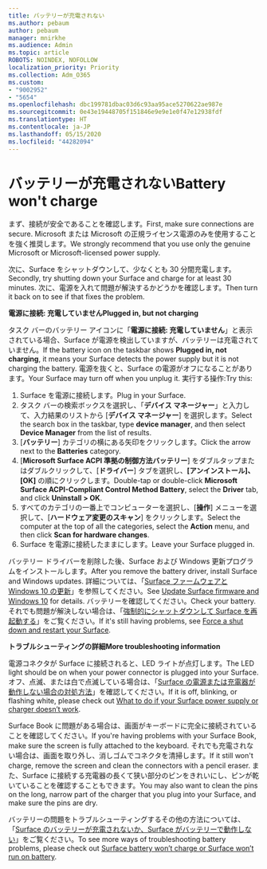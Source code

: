 ```yaml
---
title: バッテリーが充電されない
ms.author: pebaum
author: pebaum
manager: mnirkhe
ms.audience: Admin
ms.topic: article
ROBOTS: NOINDEX, NOFOLLOW
localization_priority: Priority
ms.collection: Adm_O365
ms.custom:
- "9002952"
- "5654"
ms.openlocfilehash: dbc199781dbac03d6c93aa95ace5270622ae987e
ms.sourcegitcommit: 0e43e19448705f151846e9e9e1e0f47e12938fdf
ms.translationtype: HT
ms.contentlocale: ja-JP
ms.lasthandoff: 05/15/2020
ms.locfileid: "44282094"
---
```

# <a name="battery-wont-charge"></a><span data-ttu-id="53688-102">バッテリーが充電されない</span><span class="sxs-lookup"><span data-stu-id="53688-102">Battery won't charge</span></span>

<span data-ttu-id="53688-103">まず、接続が安全であることを確認します。</span><span class="sxs-lookup"><span data-stu-id="53688-103">First, make sure connections are secure.</span></span> <span data-ttu-id="53688-104">Microsoft または Microsoft の正規ライセンス電源のみを使用することを強く推奨します。</span><span class="sxs-lookup"><span data-stu-id="53688-104">We strongly recommend that you use only the genuine Microsoft or Microsoft-licensed power supply.</span></span>

<span data-ttu-id="53688-105">次に、Surface をシャットダウンして、少なくとも 30 分間充電します。</span><span class="sxs-lookup"><span data-stu-id="53688-105">Secondly, try shutting down your Surface and charge for at least 30 minutes.</span></span> <span data-ttu-id="53688-106">次に、電源を入れて問題が解決するかどうかを確認します。</span><span class="sxs-lookup"><span data-stu-id="53688-106">Then turn it back on to see if that fixes the problem.</span></span>

<span data-ttu-id="53688-107">**電源に接続: 充電していません**</span><span class="sxs-lookup"><span data-stu-id="53688-107">**Plugged in, but not charging**</span></span>

<span data-ttu-id="53688-108">タスク バーのバッテリー アイコンに「**電源に接続: 充電していません**」と表示されている場合、Surface が電源を検出していますが、バッテリーは充電されていません。</span><span class="sxs-lookup"><span data-stu-id="53688-108">If the battery icon on the taskbar shows **Plugged in, not charging**, it means your Surface detects the power supply but it is not charging the battery.</span></span> <span data-ttu-id="53688-109">電源を抜くと、Surface の電源がオフになることがあります。</span><span class="sxs-lookup"><span data-stu-id="53688-109">Your Surface may turn off when you unplug it.</span></span> <span data-ttu-id="53688-110">実行する操作:</span><span class="sxs-lookup"><span data-stu-id="53688-110">Try this:</span></span>

1. <span data-ttu-id="53688-111">Surface を電源に接続します。</span><span class="sxs-lookup"><span data-stu-id="53688-111">Plug in your Surface.</span></span>
2. <span data-ttu-id="53688-112">タスク バーの検索ボックスを選択し、「**デバイス マネージャー**」と入力して、入力結果のリストから [**デバイス マネージャー**] を選択します。</span><span class="sxs-lookup"><span data-stu-id="53688-112">Select the search box in the taskbar, type **device manager**, and then select **Device Manager** from the list of results.</span></span>
3. <span data-ttu-id="53688-113">[**バッテリー**] カテゴリの横にある矢印をクリックします。</span><span class="sxs-lookup"><span data-stu-id="53688-113">Click the arrow next to the **Batteries** category.</span></span>
4. <span data-ttu-id="53688-114">[**Microsoft Surface ACPI 準拠の制御方法バッテリー**] をダブルタップまたはダブルクリックして、[**ドライバー**] タブを選択し、**[アンインストール]、[OK]** の順にクリックします。</span><span class="sxs-lookup"><span data-stu-id="53688-114">Double-tap or double-click **Microsoft Surface ACPI-Compliant Control Method Battery**, select the **Driver** tab, and click **Uninstall > OK**.</span></span>
5. <span data-ttu-id="53688-115">すべてのカテゴリの一番上でコンピューターを選択し、[**操作**] メニューを選択して、[**ハードウェア変更のスキャン**] をクリックします。</span><span class="sxs-lookup"><span data-stu-id="53688-115">Select the computer at the top of all the categories, select the **Action** menu, and then click **Scan for hardware changes**.</span></span>
6. <span data-ttu-id="53688-116">Surface を電源に接続したままにします。</span><span class="sxs-lookup"><span data-stu-id="53688-116">Leave your Surface plugged in.</span></span>

<span data-ttu-id="53688-117">バッテリー ドライバーを削除した後、Surface および Windows 更新プログラムをインストールします。</span><span class="sxs-lookup"><span data-stu-id="53688-117">After you remove the battery driver, install Surface and Windows updates.</span></span> <span data-ttu-id="53688-118">詳細については、「[Surface ファームウェアと Windows 10 の更新](https://support.microsoft.com/help/4023505)」を参照してください。</span><span class="sxs-lookup"><span data-stu-id="53688-118">See [Update Surface firmware and Windows 10](https://support.microsoft.com/help/4023505) for details.</span></span> <span data-ttu-id="53688-119">バッテリーを確認してください。</span><span class="sxs-lookup"><span data-stu-id="53688-119">Check your battery.</span></span> <span data-ttu-id="53688-120">それでも問題が解決しない場合は、「[強制的にシャットダウンして Surface を再起動する](https://support.microsoft.com/help/4036280/surface-force-a-shut-down-and-restart-your-surface)」をご覧ください。</span><span class="sxs-lookup"><span data-stu-id="53688-120">If it's still having problems, see [Force a shut down and restart your Surface](https://support.microsoft.com/help/4036280/surface-force-a-shut-down-and-restart-your-surface).</span></span>

<span data-ttu-id="53688-121">**トラブルシューティングの詳細**</span><span class="sxs-lookup"><span data-stu-id="53688-121">**More troubleshooting information**</span></span>

<span data-ttu-id="53688-122">電源コネクタが Surface に接続されると、LED ライトが点灯します。</span><span class="sxs-lookup"><span data-stu-id="53688-122">The LED light should be on when your power connector is plugged into your Surface.</span></span> <span data-ttu-id="53688-123">オフ、点滅、または白で点滅している場合は、「[Surface の電源または充電器が動作しない場合の対処方法](https://support.microsoft.com/help/4484763/surface-fix-issues-with-your-power-supply)」を確認してください。</span><span class="sxs-lookup"><span data-stu-id="53688-123">If it is off, blinking, or flashing white, please check out [What to do if your Surface power supply or charger doesn’t work](https://support.microsoft.com/help/4484763/surface-fix-issues-with-your-power-supply).</span></span> 

<span data-ttu-id="53688-124">Surface Book に問題がある場合は、画面がキーボードに完全に接続されていることを確認してください。</span><span class="sxs-lookup"><span data-stu-id="53688-124">If you're having problems with your Surface Book, make sure the screen is fully attached to the keyboard.</span></span> <span data-ttu-id="53688-125">それでも充電されない場合は、画面を取り外し、消しゴムでコネクタを清掃します。</span><span class="sxs-lookup"><span data-stu-id="53688-125">If it still won't charge, remove the screen and clean the connectors with a pencil eraser.</span></span> <span data-ttu-id="53688-126">また、Surface に接続する充電器の長くて狭い部分のピンをきれいにし、ピンが乾いていることを確認することもできます。</span><span class="sxs-lookup"><span data-stu-id="53688-126">You may also want to clean the pins on the long, narrow part of the charger that you plug into your Surface, and make sure the pins are dry.</span></span>

<span data-ttu-id="53688-127">バッテリーの問題をトラブルシューティングするその他の方法については、「[Surface のバッテリーが充電されないか、Surface がバッテリーで動作しない](https://support.microsoft.com/help/4023536/surface-surface-battery-wont-charge)」をご覧ください。</span><span class="sxs-lookup"><span data-stu-id="53688-127">To see more ways of troubleshooting battery problems, please check out [Surface battery won’t charge or Surface won’t run on battery](https://support.microsoft.com/help/4023536/surface-surface-battery-wont-charge).</span></span>
